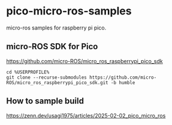 # pico-micro-ros-samples
micro-ros samples for raspberry pi pico.

## micro-ROS SDK for Pico

https://github.com/micro-ROS/micro_ros_raspberrypi_pico_sdk

```
cd %USERPROFILE%
git clone --recurse-submodules https://github.com/micro-ROS/micro_ros_raspberrypi_pico_sdk.git -b humble
```

## How to sample build

https://zenn.dev/usagi1975/articles/2025-02-02_pico_micro_ros
